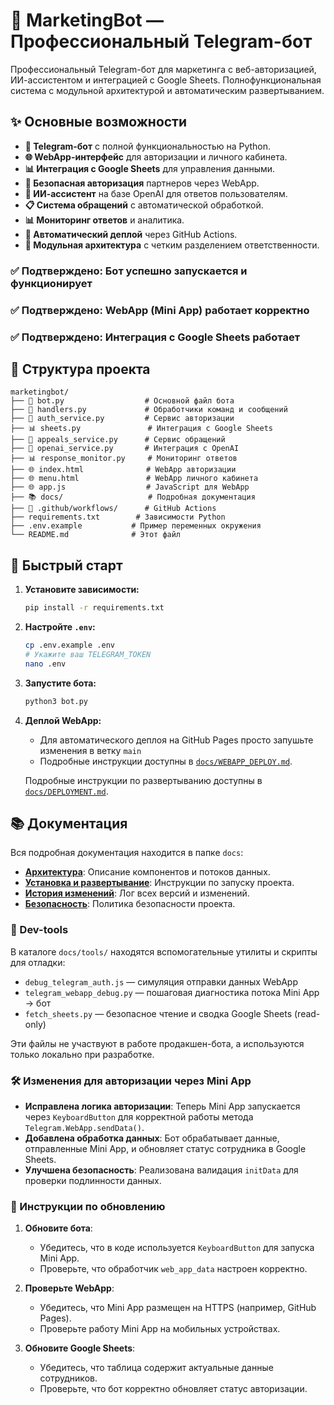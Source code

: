 # 🚀 MarketingBot — Профессиональный Telegram-бот

Профессиональный Telegram-бот для маркетинга с веб-авторизацией, ИИ-ассистентом и интеграцией с Google Sheets. Полнофункциональная система с модульной архитектурой и автоматическим развертыванием.

## ✨ Основные возможности

- **🤖 Telegram-бот** с полной функциональностью на Python.
- **🌐 WebApp-интерфейс** для авторизации и личного кабинета.
- **📊 Интеграция с Google Sheets** для управления данными.
- **🔐 Безопасная авторизация** партнеров через WebApp.
- **🧠 ИИ-ассистент** на базе OpenAI для ответов пользователям.
- **📋 Система обращений** с автоматической обработкой.
- **📊 Мониторинг ответов** и аналитика.
- **🚀 Автоматический деплой** через GitHub Actions.
- **🔧 Модульная архитектура** с четким разделением ответственности.
### ✅ Подтверждено: Бот успешно запускается и функционирует
### ✅ Подтверждено: WebApp (Mini App) работает корректно
### ✅ Подтверждено: Интеграция с Google Sheets работает

## 📁 Структура проекта

```
marketingbot/
├── 🤖 bot.py                  # Основной файл бота
├── 🎯 handlers.py             # Обработчики команд и сообщений
├── 🔐 auth_service.py         # Сервис авторизации
├── 📊 sheets.py               # Интеграция с Google Sheets
├── 🤖 appeals_service.py      # Сервис обращений
├── 🧠 openai_service.py       # Интеграция с OpenAI
├── 📊 response_monitor.py     # Мониторинг ответов
├── 🌐 index.html              # WebApp авторизации
├── 🌐 menu.html               # WebApp личного кабинета
├── 🌐 app.js                  # JavaScript для WebApp
├── 📚 docs/                   # Подробная документация
├── 🔄 .github/workflows/      # GitHub Actions
├── requirements.txt        # Зависимости Python
├── .env.example           # Пример переменных окружения
└── README.md              # Этот файл
```

## 🚀 Быстрый старт

1.  **Установите зависимости:**
    ```bash
    pip install -r requirements.txt
    ```

2. **Настройте `.env`:**
    ```bash
    cp .env.example .env
    # Укажите ваш TELEGRAM_TOKEN
    nano .env
    ```

3.  **Запустите бота:**
    ```bash
    python3 bot.py
    ```

4.  **Деплой WebApp:**
    - Для автоматического деплоя на GitHub Pages просто запушьте изменения в ветку `main`
    - Подробные инструкции доступны в [`docs/WEBAPP_DEPLOY.md`](./docs/WEBAPP_DEPLOY.md).

    Подробные инструкции по развертыванию доступны в [`docs/DEPLOYMENT.md`](./docs/DEPLOYMENT.md).

## 📚 Документация

Вся подробная документация находится в папке `docs`:

- **[Архитектура](./docs/ARCHITECTURE.md)**: Описание компонентов и потоков данных.
- **[Установка и развертывание](./docs/DEPLOYMENT.md)**: Инструкции по запуску проекта.
- **[История изменений](./docs/CHANGELOG.md)**: Лог всех версий и изменений.
- **[Безопасность](./docs/SECURITY.md)**: Политика безопасности проекта.

### 🧰 Dev-tools

В каталоге `docs/tools/` находятся вспомогательные утилиты и скрипты для отладки:

- `debug_telegram_auth.js` — симуляция отправки данных WebApp
- `telegram_webapp_debug.py` — пошаговая диагностика потока Mini App → бот
- `fetch_sheets.py` — безопасное чтение и сводка Google Sheets (read-only)

Эти файлы не участвуют в работе продакшен-бота, а используются только локально при разработке.

### 🛠️ Изменения для авторизации через Mini App

- **Исправлена логика авторизации**: Теперь Mini App запускается через `KeyboardButton` для корректной работы метода `Telegram.WebApp.sendData()`.
- **Добавлена обработка данных**: Бот обрабатывает данные, отправленные Mini App, и обновляет статус сотрудника в Google Sheets.
- **Улучшена безопасность**: Реализована валидация `initData` для проверки подлинности данных.

### 🚀 Инструкции по обновлению

1. **Обновите бота**:
    - Убедитесь, что в коде используется `KeyboardButton` для запуска Mini App.
    - Проверьте, что обработчик `web_app_data` настроен корректно.

2. **Проверьте WebApp**:
    - Убедитесь, что Mini App размещен на HTTPS (например, GitHub Pages).
    - Проверьте работу Mini App на мобильных устройствах.

3. **Обновите Google Sheets**:
    - Убедитесь, что таблица содержит актуальные данные сотрудников.
    - Проверьте, что бот корректно обновляет статус авторизации.